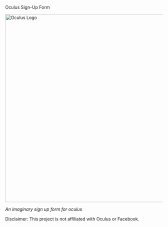 Oculus Sign-Up Form

  <img src="https://github.com/BG00000/Sign_up_form/assets/138372010/04cfdaee-2dc7-484a-9af2-f17886ada297" alt="Oculus Logo" width="600">

  <em>An imaginary sign up form for oculus</em>

Disclaimer: This project is not affiliated with Oculus or Facebook.
